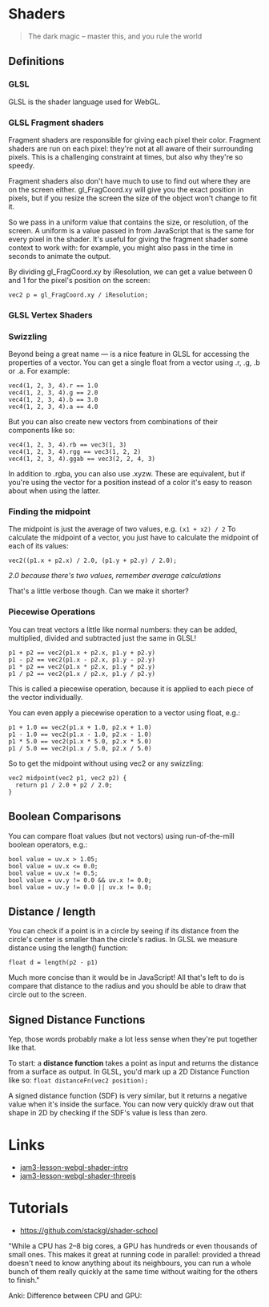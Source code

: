 # Shaders
> The dark magic – master this, and you rule the world

## Definitions
### GLSL
GLSL is the shader language used for WebGL.

### GLSL Fragment shaders
Fragment shaders are responsible for giving each pixel their color.
Fragment shaders are run on each pixel: they're not at all aware of their surrounding pixels. This is a challenging constraint at times, but also why they're so speedy.

Fragment shaders also don't have much to use to find out where they are on the screen either. gl_FragCoord.xy will give you the exact position in pixels, but if you resize the screen the size of the object won't change to fit it.

So we pass in a uniform value that contains the size, or resolution, of the screen. A uniform is a value passed in from JavaScript that is the same for every pixel in the shader. It's useful for giving the fragment shader some context to work with: for example, you might also pass in the time in seconds to animate the output.

By dividing gl_FragCoord.xy by iResolution, we can get a value between 0 and 1 for the pixel's position on the screen:
```
vec2 p = gl_FragCoord.xy / iResolution;
```

### GLSL Vertex Shaders 

### Swizzling
Beyond being a great name — is a nice feature in GLSL for accessing the properties of a vector.
You can get a single float from a vector using .r, .g, .b or .a. For example:

```
vec4(1, 2, 3, 4).r == 1.0
vec4(1, 2, 3, 4).g == 2.0
vec4(1, 2, 3, 4).b == 3.0
vec4(1, 2, 3, 4).a == 4.0
```

But you can also create new vectors from combinations of their components like so:
```
vec4(1, 2, 3, 4).rb == vec3(1, 3)
vec4(1, 2, 3, 4).rgg == vec3(1, 2, 2)
vec4(1, 2, 3, 4).ggab == vec3(2, 2, 4, 3)
```
In addition to .rgba, you can also use .xyzw. These are equivalent, but if you're using the vector for a position instead of a color it's easy to reason about when using the latter.

### Finding the midpoint
The midpoint is just the average of two values, e.g. ```(x1 + x2) / 2```
To calculate the midpoint of a vector, you just have to calculate the midpoint of each of its values:
```
vec2((p1.x + p2.x) / 2.0, (p1.y + p2.y) / 2.0);
```
*2.0 because there's two values, remember average calculations*

That's a little verbose though. Can we make it shorter?

### Piecewise Operations
You can treat vectors a little like normal numbers: they can be added, multiplied, divided and subtracted just the same in GLSL!
```
p1 + p2 == vec2(p1.x + p2.x, p1.y + p2.y)
p1 - p2 == vec2(p1.x - p2.x, p1.y - p2.y)
p1 * p2 == vec2(p1.x * p2.x, p1.y * p2.y)
p1 / p2 == vec2(p1.x / p2.x, p1.y / p2.y)
```
This is called a piecewise operation, because it is applied to each piece of the vector individually.

You can even apply a piecewise operation to a vector using float, e.g.:
```
p1 + 1.0 == vec2(p1.x + 1.0, p2.x + 1.0)
p1 - 1.0 == vec2(p1.x - 1.0, p2.x - 1.0)
p1 * 5.0 == vec2(p1.x * 5.0, p2.x * 5.0)
p1 / 5.0 == vec2(p1.x / 5.0, p2.x / 5.0)
```

So to get the midpoint without using vec2 or any swizzling:
```
vec2 midpoint(vec2 p1, vec2 p2) {
  return p1 / 2.0 + p2 / 2.0;
}
```

## Boolean Comparisons
You can compare float values (but not vectors) using run-of-the-mill boolean operators, e.g.:
```
bool value = uv.x > 1.05;
bool value = uv.x <= 0.0;
bool value = uv.x != 0.5;
bool value = uv.y != 0.0 && uv.x != 0.0;
bool value = uv.y != 0.0 || uv.x != 0.0;
```

## Distance / length
You can check if a point is in a circle by seeing if its distance from the circle's center is smaller than the circle's radius. In GLSL we measure distance using the length() function:
```
float d = length(p2 - p1)
```
Much more concise than it would be in JavaScript!
All that's left to do is compare that distance to the radius and you should be able to draw that circle out to the screen.

## Signed Distance Functions
Yep, those words probably make a lot less sense when they're put together like that.

To start: a **distance function** takes a point as input and returns the distance from a surface as output. In GLSL, you'd mark up a 2D Distance Function like so: ```float distanceFn(vec2 position);```

A signed distance function (SDF) is very similar, but it returns a negative value when it's inside the surface. You can now very quickly draw out that shape in 2D by checking if the SDF's value is less than zero.


# Links
- [jam3-lesson-webgl-shader-intro](https://github.com/Jam3/jam3-lesson-webgl-shader-intro)
- [jam3-lesson-webgl-shader-threejs](https://github.com/Jam3/jam3-lesson-webgl-shader-threejs)

# Tutorials
- https://github.com/stackgl/shader-school



"While a CPU has 2–8 big cores, a GPU has hundreds or even thousands of small ones. This makes it great at running code in parallel: provided a thread doesn't need to know anything about its neighbours, you can run a whole bunch of them really quickly at the same time without waiting for the others to finish."

Anki: Difference between CPU and GPU: 
